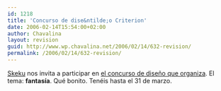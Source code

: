 ```yaml
---
id: 1218
title: 'Concurso de dise&ntilde;o Criterion'
date: 2006-02-14T15:54:00+02:00
author: Chavalina
layout: revision
guid: http://www.wp.chavalina.net/2006/02/14/632-revision/
permalink: /2006/02/14/632-revision/
---
```

<a href="http://www.criteriondg.info/wordpress/archives/2006/02/15/concurso-criterion/" target="_blank">Skeku</a> nos invita a participar en <a href="http://www.criteriondg.info/wordpress/concurso-criterion/" target="_blank">el concurso de dise&ntilde;o que organiza</a>. El tema: **fantasía**. Qué bonito. Tenéis hasta el 31 de marzo.